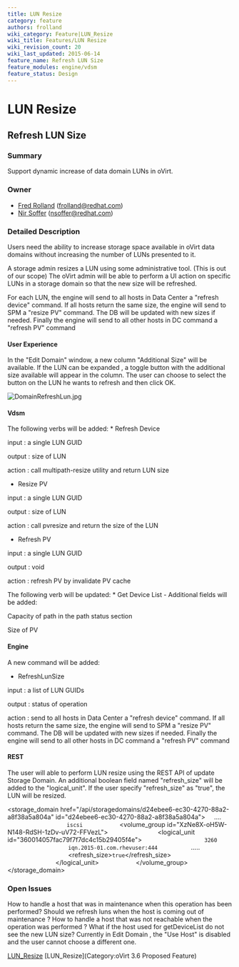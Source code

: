 ```yaml
---
title: LUN Resize
category: feature
authors: frolland
wiki_category: Feature|LUN_Resize
wiki_title: Features/LUN Resize
wiki_revision_count: 20
wiki_last_updated: 2015-06-14
feature_name: Refresh LUN Size
feature_modules: engine/vdsm
feature_status: Design
---
```


# LUN Resize

## Refresh LUN Size

### Summary

Support dynamic increase of data domain LUNs in oVirt.

### Owner

*   [ Fred Rolland](User:Frolland) (<frolland@redhat.com>)
*   [Nir Soffer](User:NirSoffer) (<nsoffer@redhat.com>)

### Detailed Description

Users need the ability to increase storage space available in oVirt data domains without increasing the number of LUNs presented to it.

A storage admin resizes a LUN using some administrative tool. (This is out of our scope)
The oVirt admin will be able to perform a UI action on specific LUNs in a storage domain so that the new size will be refreshed.

For each LUN, the engine will send to all hosts in Data Center a "refresh device" command.
If all hosts return the same size, the engine will send to SPM a "resize PV" command.
The DB will be updated with new sizes if needed.
Finally the engine will send to all other hosts in DC command a "refresh PV" command

#### User Experience

In the "Edit Domain" window, a new column "Additional Size" will be available. If the LUN can be expanded , a toggle button with the additional size available will appear in the column. The user can choose to select the button on the LUN he wants to refresh and then click OK.

![](DomainRefreshLun.jpg "DomainRefreshLun.jpg")

#### Vdsm

The following verbs will be added:
\* Refresh Device

input : a single LUN GUID

output : size of LUN

action : call multipath-resize utility and return LUN size

*   Resize PV

input : a single LUN GUID

output : size of LUN

action : call pvresize and return the size of the LUN

*   Refresh PV

input : a single LUN GUID

output : void

action : refresh PV by invalidate PV cache

The following verb will be updated:
\* Get Device List - Additional fields will be added:

Capacity of path in the path status section

Size of PV

#### Engine

A new command will be added:

*   RefreshLunSize

input : a list of LUN GUIDs

output : status of operation

action : send to all hosts in Data Center a "refresh device" command. If all hosts return the same size, the engine will send to SPM a "resize PV" command. The DB will be updated with new sizes if needed. Finally the engine will send to all other hosts in DC command a "refresh PV" command

#### REST

The user will able to perform LUN resize using the REST API of update Storage Domain.
An additional boolean field named "refresh_size" will be added to the "logical_unit".
If the user specify "refresh_size" as "true", the LUN will be resized.

<storage_domain href="/api/storagedomains/d24ebee6-ec30-4270-88a2-a8f38a5a804a" id="d24ebee6-ec30-4270-88a2-a8f38a5a804a">
          ....
`       `<storage>
`           `<type>`iscsi`</type>
`           `<volume_group id="XzNe8X-oH5W-N148-RdSH-1zDv-uV72-FFVezL">
`               `<logical_unit id="360014057fac79f7f7dc4c15b29405f4e">
`                   `<port>`3260`</port>
`                   `<target>`iqn.2015-01.com.rhevuser:444`</target>
                        .....
`                   `<refresh_size>`true`</refresh_size>
`               `</logical_unit>
`           `</volume_group>
`       `</storage>
</storage_domain>

### Open Issues

How to handle a host that was in maintenance when this operation has been performed? Should we refresh luns when the host is coming out of maintenance ?
How to handle a host that was not reachable when the operation was performed ?
What if the host used for getDeviceList do not see the new LUN size? Currently in Edit Domain , the "Use Host" is disabled and the user cannot choose a different one.

[LUN_Resize](Category:Feature) [LUN_Resize](Category:oVirt 3.6 Proposed Feature)
